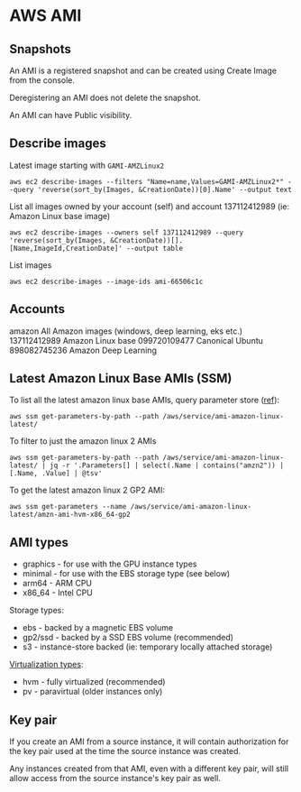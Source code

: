 # AWS AMI

## Snapshots

An AMI is a registered snapshot and can be created using Create Image from the console.

Deregistering an AMI does not delete the snapshot.

An AMI can have Public visibility.

## Describe images

Latest image starting with `GAMI-AMZLinux2`

```
aws ec2 describe-images --filters "Name=name,Values=GAMI-AMZLinux2*" --query 'reverse(sort_by(Images, &CreationDate))[0].Name' --output text
```

List all images owned by your account (self) and account 137112412989 (ie: Amazon Linux base image)

```
aws ec2 describe-images --owners self 137112412989 --query 'reverse(sort_by(Images, &CreationDate))[].[Name,ImageId,CreationDate]' --output table
```

List images

```
aws ec2 describe-images --image-ids ami-66506c1c
```

## Accounts

amazon All Amazon images (windows, deep learning, eks etc.)
137112412989 Amazon Linux base
099720109477 Canonical Ubuntu
898082745236 Amazon Deep Learning

## Latest Amazon Linux Base AMIs (SSM)

To list all the latest amazon linux base AMIs, query parameter store ([ref](https://aws.amazon.com/blogs/compute/query-for-the-latest-amazon-linux-ami-ids-using-aws-systems-manager-parameter-store/)):

```
aws ssm get-parameters-by-path --path /aws/service/ami-amazon-linux-latest/
```

To filter to just the amazon linux 2 AMIs

```
aws ssm get-parameters-by-path --path /aws/service/ami-amazon-linux-latest/ | jq -r '.Parameters[] | select(.Name | contains("amzn2")) | [.Name, .Value] | @tsv'
```

To get the latest amazon linux 2 GP2 AMI:

```
aws ssm get-parameters --name /aws/service/ami-amazon-linux-latest/amzn-ami-hvm-x86_64-gp2
```

## AMI types

- graphics - for use with the GPU instance types
- minimal - for use with the EBS storage type (see below)
- arm64 - ARM CPU
- x86_64 - Intel CPU

Storage types:

- ebs - backed by a magnetic EBS volume
- gp2/ssd - backed by a SSD EBS volume (recommended)
- s3 - instance-store backed (ie: temporary locally attached storage)

[Virtualization types](https://docs.aws.amazon.com/AWSEC2/latest/UserGuide/virtualization_types.html):

- hvm - fully virtualized (recommended)
- pv - paravirtual (older instances only)

## Key pair

If you create an AMI from a source instance, it will contain authorization for the key pair used at the time the source instance was created.

Any instances created from that AMI, even with a different key pair, will still allow access from the source instance's key pair as well.
